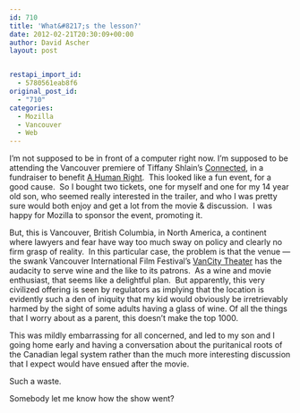 ```yaml
---
id: 710
title: 'What&#8217;s the lesson?'
date: 2012-02-21T20:30:09+00:00
author: David Ascher
layout: post


restapi_import_id:
  - 5780561eab8f6
original_post_id:
  - "710"
categories:
  - Mozilla
  - Vancouver
  - Web
---
```

I&#8217;m not supposed to be in front of a computer right now. I&#8217;m supposed to be attending the Vancouver premiere of Tiffany Shlain&#8217;s [Connected](http://www.eventbrite.com/event/2829478045/), in a fundraiser to benefit [A Human Right](http://ahumanright.org/).  This looked like a fun event, for a good cause.  So I bought two tickets, one for myself and one for my 14 year old son, who seemed really interested in the trailer, and who I was pretty sure would both enjoy and get a lot from the movie & discussion.  I was happy for Mozilla to sponsor the event, promoting it.

But, this is Vancouver, British Columbia, in North America, a continent where lawyers and fear have way too much sway on policy and clearly no firm grasp of reality.  In this particular case, the problem is that the venue &#8212; the swank Vancouver International Film Festival&#8217;s [VanCity Theater](http://www.viff.org/theatre/) has the audacity to serve wine and the like to its patrons.  As a wine and movie enthusiast, that seems like a delightful plan.  But apparently, this very civilized offering is seen by regulators as implying that the location is evidently such a den of iniquity that my kid would obviously be irretrievably harmed by the sight of some adults having a glass of wine. Of all the things that I worry about as a parent, this doesn&#8217;t make the top 1000.

This was mildly embarrassing for all concerned, and led to my son and I going home early and having a conversation about the puritanical roots of the Canadian legal system rather than the much more interesting discussion that I expect would have ensued after the movie.

Such a waste.

Somebody let me know how the show went?